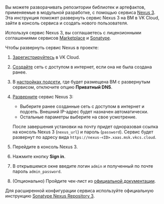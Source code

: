 Вы можете разворачивать репозитории библиотек и артефактов, применяемые в модульной разработке, с помощью сервиса [Nexus 3](https://msk.cloud.vk.com/app/services/marketplace/v2/apps/service/73f3ac8a-5c6e-4ced-a2e3-6ed6caed0fb0/latest/info/). Эта инструкция поможет развернуть сервис Nexus 3 на ВМ в VK Cloud, зайти в консоль сервиса и создать нового пользователя.

Используя сервис Nexus 3, вы соглашаетесь с лицензионными соглашениями сервисов [Marketplace](/ru/additionals/start/legal/marketplace) и [Sonatype](https://sonatype.ru/prices).

Чтобы развернуть сервис Nexus в проекте:

1. [Зарегистрируйтесь](/ru/additionals/start/account-registration) в VK Cloud.
1. [Создайте](/ru/networks/vnet/operations/manage-net#sozdanie_seti) сеть с доступом в интернет, если она не была создана ранее.
1. В [настройках подсети](/ru/networks/vnet/operations/manage-net#redaktirovanie_podseti), где будет размещена ВМ с развернутым сервисом, отключите опцию **Приватный DNS**.
1. [Разверните](../../instructions/pr-instance-add/) сервис Nexus 3:

   - Выберите ранее созданные сеть с доступом в интернет и подсеть. Внешний IP-адрес будет назначен автоматически.
   - Остальные параметры выберите на свое усмотрение.

   После завершения установки на почту придет одноразовая ссылка на консоль Nexus 3 (`nexus_url`) и пароль (`password`). Сервис будет развернут по адресу вида `https://nexus-<ID>.xaas.msk.vkcs.cloud`.

1. Перейдите в консоль Nexus 3.
1. Нажмите кнопку **Sign in**.
1. В открывшемся окне введите логин `admin` и полученный по почте пароль `admin_password`.
1. (Опционально) Пройдите чек-лист из [официальной документации](https://help.sonatype.com/repomanager3/installation-and-upgrades/post-install-checklist).

<info>

Для расширенной конфигурации сервиса используйте официальную инструкцию [Sonatype Nexus Repository 3](https://help.sonatype.com/repomanager3).

</info>
